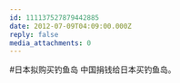 ```yaml
---
id: 111137527879442885
date: 2012-07-09T04:09:00.000Z
reply: false
media_attachments: 0
---
```


#日本拟购买钓鱼岛 中国捐钱给日本买钓鱼岛。 ​​​​

